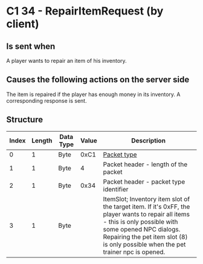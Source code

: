 # C1 34 - RepairItemRequest (by client)

## Is sent when

A player wants to repair an item of his inventory.

## Causes the following actions on the server side

The item is repaired if the player has enough money in its inventory. A corresponding response is sent.

## Structure

| Index | Length | Data Type | Value | Description |
|-------|--------|-----------|-------|-------------|
| 0 | 1 |   Byte   | 0xC1  | [Packet type](PacketTypes.md) |
| 1 | 1 |    Byte   |   4   | Packet header - length of the packet |
| 2 | 1 |    Byte   | 0x34  | Packet header - packet type identifier |
| 3 | 1 | Byte |  | ItemSlot; Inventory item slot of the target item. If it's 0xFF, the player wants to repair all items - this is only possible with some opened NPC dialogs. Repairing the pet item slot (8) is only possible when the pet trainer npc is opened. |